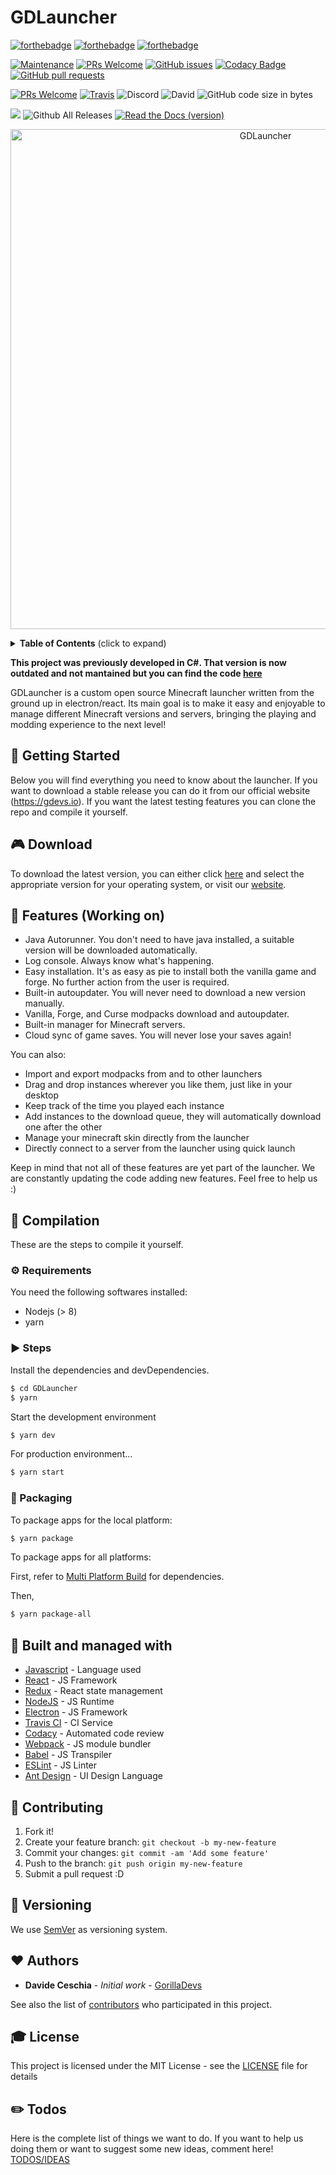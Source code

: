 # GDLauncher

[![forthebadge](https://forthebadge.com/images/badges/built-with-love.svg)](https://forthebadge.com) [![forthebadge](https://forthebadge.com/images/badges/contains-cat-gifs.svg)](https://forthebadge.com) [![forthebadge](https://forthebadge.com/images/badges/made-with-javascript.svg)](https://forthebadge.com)

[![Maintenance](https://img.shields.io/badge/Maintained%3F-yes-green.svg)](https://GitHub.com/Naereen/StrapDown.js/graphs/commit-activity) [![PRs Welcome](https://img.shields.io/badge/PRs-welcome-brightgreen.svg?style=flat-square)](http://makeapullrequest.com) [![GitHub issues](https://img.shields.io/github/issues-raw/gorilla-devs/GDLauncher.svg)](https://github.com/gorilla-devs/GDLauncher/issues) [![Codacy Badge](https://api.codacy.com/project/badge/Grade/213eb618fa59424fba7ccfcd4f1b6a09)](https://www.codacy.com/app/gorilla-devs/GDLauncher?utm_source=github.com&utm_medium=referral&utm_content=gorilla-devs/GDLauncher&utm_campaign=Badge_Grade) [![GitHub pull requests](https://img.shields.io/github/issues-pr/gorilla-devs/GDLauncher.svg)](https://github.com/gorilla-devs/GDLauncher/pulls)

[![PRs Welcome](https://img.shields.io/github/license/gorilla-devs/GDLauncher.svg)](http://makeapullrequest.com) [![Travis](https://travis-ci.com/gorilla-devs/GDLauncher.svg?branch=master)](https://travis-ci.com/gorilla-devs/GDLauncher) ![Discord](https://img.shields.io/discord/398091532881756161.svg) ![David](https://img.shields.io/david/gorilla-devs/GDLauncher.svg) ![GitHub code size in bytes](https://img.shields.io/github/languages/code-size/gorilla-devs/GDLauncher.svg)

![](https://img.shields.io/github/release/gorilla-devs/GDLauncher.svg?style=flat)
![Github All Releases](https://img.shields.io/github/downloads/gorilla-devs/GDLauncher/total.svg)
[![Read the Docs (version)](https://img.shields.io/readthedocs/gdlauncher/master.svg)](https://gdlauncher.readthedocs.io/en/master/)

<p align="center">
    <img width="800" height="auto" src="https://i.imgur.com/kxeGu3f.png" alt="GDLauncher" />
</p>

<details>
 <summary><strong>Table of Contents</strong> (click to expand)</summary>

- [Getting Started](#-getting-started)
- [Features](#️-features-working-on)
- [Compilation](#️-compilation)
- [Compilation Requirements](#-requirements)
- [Compilation Steps](#-steps)
- [Packaging](#-packaging)
- [Built and Managed with](#️-built-and-managed-with)
- [Contributing](#-contributing)
- [Versioning](#-versioning)
- [Authors](#-authors)
- [License](#-license)
- [Todos](#-todos)
  </details>

<b>This project was previously developed in C#. That version is now outdated and not mantained but you can find the code [here](https://github.com/gorilla-devs/GDLauncher/tree/csharp_legacy_launcher)</b>

GDLauncher is a custom open source Minecraft launcher written from the ground up in electron/react. Its main goal is to make it easy and enjoyable to manage different Minecraft versions and servers, bringing the playing and modding experience to the next level!

## 🚀 Getting Started

Below you will find everything you need to know about the launcher. If you want to download a stable release you can do it from our official website (https://gdevs.io). If you want the latest testing features you can clone the repo and compile it yourself.

## 🎮 Download

To download the latest version, you can either click [here](https://github.com/gorilla-devs/GDLauncher/releases) and select the appropriate version for your operating system, or visit our [website](https://gdevs.io).

## 🎨 Features (Working on)

- Java Autorunner. You don't need to have java installed, a suitable version will be downloaded automatically.
- Log console. Always know what's happening.
- Easy installation. It's as easy as pie to install both the vanilla game and forge. No further action from the user is required.
- Built-in autoupdater. You will never need to download a new version manually.
- Vanilla, Forge, and Curse modpacks download and autoupdater.
- Built-in manager for Minecraft servers.
- Cloud sync of game saves. You will never lose your saves again!

You can also:

- Import and export modpacks from and to other launchers
- Drag and drop instances wherever you like them, just like in your desktop
- Keep track of the time you played each instance
- Add instances to the download queue, they will automatically download one after the other
- Manage your minecraft skin directly from the launcher
- Directly connect to a server from the launcher using quick launch

Keep in mind that not all of these features are yet part of the launcher. We are constantly updating the code adding new features. Feel free to help us :)

## 💾 Compilation

These are the steps to compile it yourself.

### ⚙️ Requirements

You need the following softwares installed:

- Nodejs (> 8)
- yarn

### ▶️ Steps

Install the dependencies and devDependencies.

```sh
$ cd GDLauncher
$ yarn
```

Start the development environment

```sh
$ yarn dev
```

For production environment...

```sh
$ yarn start
```

### 🚚 Packaging

To package apps for the local platform:

```sh
$ yarn package
```

To package apps for all platforms:

First, refer to [Multi Platform Build](https://www.electron.build/multi-platform-build) for dependencies.

Then,

```bash
$ yarn package-all
```

## 🚀 Built and managed with

- [Javascript](https://developer.mozilla.org/bm/docs/Web/JavaScript) - Language used
- [React](https://reactjs.org/) - JS Framework
- [Redux](https://redux.js.org/) - React state management
- [NodeJS](https://nodejs.org/en/) - JS Runtime
- [Electron](https://electronjs.org/) - JS Framework
- [Travis CI](https://travis-ci.org/) - CI Service
- [Codacy](https://www.codacy.com/) - Automated code review
- [Webpack](https://webpack.js.org/) - JS module bundler
- [Babel](https://babeljs.io/) - JS Transpiler
- [ESLint](https://eslint.org/) - JS Linter
- [Ant Design](https://ant.design/) - UI Design Language

## 🎁 Contributing

1. Fork it!
2. Create your feature branch: `git checkout -b my-new-feature`
3. Commit your changes: `git commit -am 'Add some feature'`
4. Push to the branch: `git push origin my-new-feature`
5. Submit a pull request :D

## 📜 Versioning

We use [SemVer](http://semver.org/) as versioning system.

## ❤️ Authors

- **Davide Ceschia** - _Initial work_ - [GorillaDevs](https://github.com/gorilla-devs)

See also the list of [contributors](https://github.com/gorilla-devs/GDLauncher/contributors) who participated in this project.

## 🎓 License

This project is licensed under the MIT License - see the [LICENSE](LICENSE) file for details

## ✏️ Todos

Here is the complete list of things we want to do. If you want to help us doing them or want to suggest some new ideas, comment here!
[TODOS/IDEAS](https://github.com/gorilla-devs/GDLauncher/issues/70)
